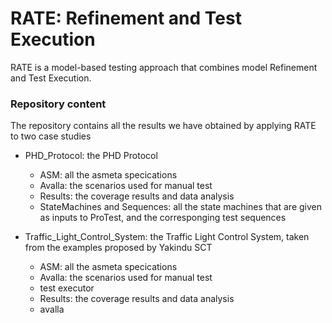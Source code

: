 # RATE: Refinement and Test Execution 

RATE is a model-based testing approach that combines model Refinement and Test Execution.

### Repository content

The repository contains all the results we have obtained by applying RATE to two case studies

* PHD_Protocol: the PHD Protocol
  * ASM: all the asmeta specications
  * Avalla: the scenarios used for manual test
  * Results: the coverage results and data analysis
  * StateMachines and Sequences: all the state machines that are given as inputs to ProTest, and the corresponging test sequences 
  

* Traffic_Light_Control_System: the Traffic Light Control System, taken from the examples proposed by Yakindu SCT 
  * ASM: all the asmeta specications
  * Avalla: the scenarios used for manual test
  * test executor
  * Results: the coverage results and data analysis
  * avalla 
